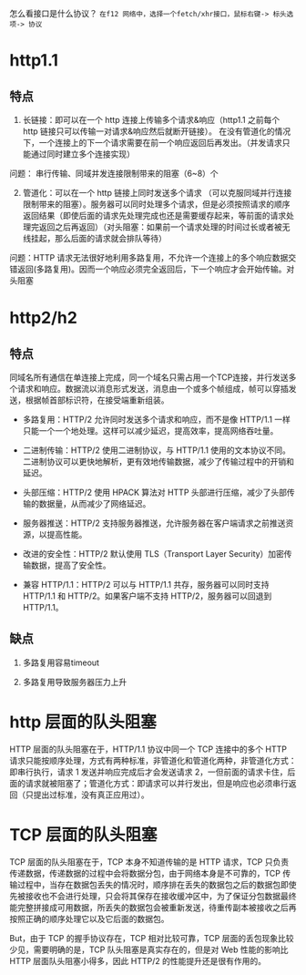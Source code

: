怎么看接口是什么协议？
`在f12 网络中，选择一个fetch/xhr接口，鼠标右键-> 标头选项-> 协议`

# http1.1

## 特点

1. 长链接：即可以在一个 http 连接上传输多个请求&响应（http1.1 之前每个 http 链接只可以传输一对请求&响应然后就断开链接）。 在没有管道化的情况下，一个连接上的下一个请求需要在前一个响应返回后再发出。（并发请求只能通过同时建立多个连接实现）

问题： 串行传输、同域并发连接限制带来的阻塞（6~8）个

2. 管道化：可以在一个 http 链接上同时发送多个请求 （可以克服同域并行连接限制带来的阻塞）。服务器可以同时处理多个请求，但是必须按照请求的顺序返回结果（即使后面的请求先处理完成也还是需要缓存起来，等前面的请求处理完返回之后再返回）（对头阻塞：如果前一个请求处理的时间过长或者被无线挂起，那么后面的请求就会排队等待）

问题：HTTP 请求无法很好地利用多路复用，不允许一个连接上的多个响应数据交错返回(多路复用)。因而一个响应必须完全返回后，下一个响应才会开始传输。对头阻塞

# http2/h2

## 特点

同域名所有通信在单连接上完成，同一个域名只需占用一个TCP连接，并行发送多个请求和响应。数据流以消息形式发送，消息由一个或多个帧组成，帧可以穿插发送，根据帧首部标识符，在接受端重新组装。

+ 多路复用：HTTP/2 允许同时发送多个请求和响应，而不是像 HTTP/1.1 一样只能一个一个地处理。这样可以减少延迟，提高效率，提高网络吞吐量。

+ 二进制传输：HTTP/2 使用二进制协议，与 HTTP/1.1 使用的文本协议不同。二进制协议可以更快地解析，更有效地传输数据，减少了传输过程中的开销和延迟。

+ 头部压缩：HTTP/2 使用 HPACK 算法对 HTTP 头部进行压缩，减少了头部传输的数据量，从而减少了网络延迟。

+ 服务器推送：HTTP/2 支持服务器推送，允许服务器在客户端请求之前推送资源，以提高性能。

+ 改进的安全性：HTTP/2 默认使用 TLS（Transport Layer Security）加密传输数据，提高了安全性。

+ 兼容 HTTP/1.1：HTTP/2 可以与 HTTP/1.1 共存，服务器可以同时支持 HTTP/1.1 和 HTTP/2。如果客户端不支持 HTTP/2，服务器可以回退到 HTTP/1.1。

## 缺点

1. 多路复用容易timeout

2. 多路复用导致服务器压力上升

# http 层面的队头阻塞

HTTP 层面的队头阻塞在于，HTTP/1.1 协议中同一个 TCP 连接中的多个 HTTP 请求只能按顺序处理，方式有两种标准，非管道化和管道化两种，非管道化方式：即串行执行，请求 1 发送并响应完成后才会发送请求 2，一但前面的请求卡住，后面的请求就被阻塞了；管道化方式：即请求可以并行发出，但是响应也必须串行返回（只提出过标准，没有真正应用过）。

# TCP 层面的队头阻塞

TCP 层面的队头阻塞在于，TCP 本身不知道传输的是 HTTP 请求，TCP 只负责传递数据，传递数据的过程中会将数据分包，由于网络本身是不可靠的，TCP 传输过程中，当存在数据包丢失的情况时，顺序排在丢失的数据包之后的数据包即使先被接收也不会进行处理，只会将其保存在接收缓冲区中，为了保证分包数据最终能完整拼接成可用数据，所丢失的数据包会被重新发送，待重传副本被接收之后再按照正确的顺序处理它以及它后面的数据包。

But，由于 TCP 的握手协议存在，TCP 相对比较可靠，TCP 层面的丢包现象比较少见，需要明确的是，TCP 队头阻塞是真实存在的，但是对 Web 性能的影响比 HTTP 层面队头阻塞小得多，因此 HTTP/2 的性能提升还是很有作用的。
